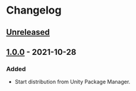 # Changelog

## [Unreleased]

## [1.0.0] - 2021-10-28
### Added
- Start distribution from Unity Package Manager.

[Unreleased]: https://github.com/shirokurohitsuji/UnityUtilities/compare/v1.0.0...HEAD
[1.0.1]: https://github.com/shirokurohitsuji/UnityUtilities/compare/v0.3.0...v1.0.0
[1.0.0]: https://github.com/shirokurohitsuji/UnityUtilities/releases/tag/v1.0.0
